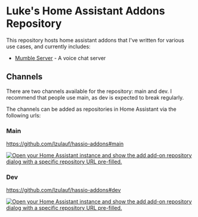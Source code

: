 # Luke's Home Assistant Addons Repository

This repository hosts home assistant addons that I've written for various use cases, and currently includes:
- [Mumble Server](https://github.com/lzulauf/hassio-addon-mumble-server/tree/main) - A voice chat server

## Channels

There are two channels available for the repository: main and dev. I recommend that people use main, as dev is expected to break regularly.

The channels can be added as repositories in Home Assistant via the following urls:

### Main
https://github.com/lzulauf/hassio-addons#main

[![Open your Home Assistant instance and show the add add-on repository dialog with a specific repository URL pre-filled.](https://my.home-assistant.io/badges/supervisor_add_addon_repository.svg)](https://my.home-assistant.io/redirect/supervisor_add_addon_repository/?repository_url=https%3A%2F%2Fgithub.com%2Flzulauf%2Fhassio-addons%23main)

### Dev
https://github.com/lzulauf/hassio-addons#dev

[![Open your Home Assistant instance and show the add add-on repository dialog with a specific repository URL pre-filled.](https://my.home-assistant.io/badges/supervisor_add_addon_repository.svg)](https://my.home-assistant.io/redirect/supervisor_add_addon_repository/?repository_url=https%3A%2F%2Fgithub.com%2Flzulauf%2Fhassio-addons%23dev)